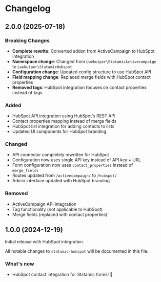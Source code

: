 # Changelog

## 2.0.0 (2025-07-18)

### Breaking Changes
- **Complete rewrite**: Converted addon from ActiveCampaign to HubSpot integration
- **Namespace change**: Changed from `Lwekuiper\StatamicActivecampaign` to `Lwekuiper\StatamicHubspot`
- **Configuration change**: Updated config structure to use HubSpot API
- **Field mapping change**: Replaced merge fields with HubSpot contact properties
- **Removed tags**: HubSpot integration focuses on contact properties instead of tags

### Added
- HubSpot API integration using HubSpot's REST API
- Contact properties mapping instead of merge fields
- HubSpot list integration for adding contacts to lists
- Updated UI components for HubSpot branding

### Changed
- API connector completely rewritten for HubSpot
- Configuration now uses single API key instead of API key + URL
- Form configuration now uses `contact_properties` instead of `merge_fields`
- Routes updated from `/activecampaign/` to `/hubspot/`
- Admin interface updated with HubSpot branding

### Removed
- ActiveCampaign API integration
- Tag functionality (not applicable to HubSpot)
- Merge fields (replaced with contact properties)

## 1.0.0 (2024-12-19)

Initial release with HubSpot integration.

All notable changes to `statamic-hubspot` will be documented in this file.

### What's new
- HubSpot contact integration for Statamic forms! 🎉

